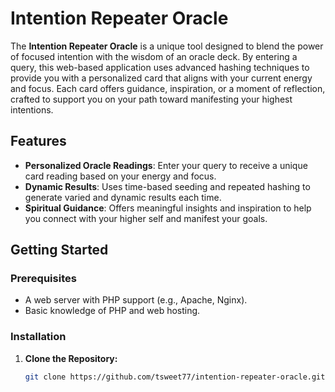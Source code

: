 # Intention Repeater Oracle

The **Intention Repeater Oracle** is a unique tool designed to blend the power of focused intention with the wisdom of an oracle deck. By entering a query, this web-based application uses advanced hashing techniques to provide you with a personalized card that aligns with your current energy and focus. Each card offers guidance, inspiration, or a moment of reflection, crafted to support you on your path toward manifesting your highest intentions.

## Features

- **Personalized Oracle Readings**: Enter your query to receive a unique card reading based on your energy and focus.
- **Dynamic Results**: Uses time-based seeding and repeated hashing to generate varied and dynamic results each time.
- **Spiritual Guidance**: Offers meaningful insights and inspiration to help you connect with your higher self and manifest your goals.

## Getting Started

### Prerequisites

- A web server with PHP support (e.g., Apache, Nginx).
- Basic knowledge of PHP and web hosting.

### Installation

1. **Clone the Repository:**
   ```bash
   git clone https://github.com/tsweet77/intention-repeater-oracle.git
